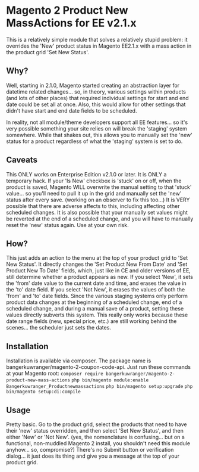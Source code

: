 # Magento 2 Product New MassActions for EE v2.1.x

This is a relatively simple module that solves a relatively stupid problem: it overrides the 'New' product status in Magento EE2.1.x with a mass action in the product grid 'Set New Status'.

## Why?

Well, starting in 2.1.0, Magento started creating an abstraction layer for datetime related changes... so, in theory, various settings within products (and lots of other places) that required individual settings for start and end date could be set all at once. Also, this would allow for other settings that didn't have start and end date fields to be scheduled.

In reality, not all module/theme developers support all EE features... so it's very possible something your site relies on will break the 'staging' system somewhere. While that shakes out, this allows you to manually set the 'new' status for a product regardless of what the 'staging' system is set to do.

## Caveats

This ONLY works on Enterprise Edition v2.1.0 or later. It is ONLY a temporary hack. If your 'Is New' checkbox is 'stuck' on or off, when the product is saved, Magento WILL overwrite the manual setting to that 'stuck' value... so you'll need to pull it up in the grid and manually set the 'new' status after every save. (working on an observer to fix this too...) It is VERY possible that there are adverse affects to this, including affecting other scheduled changes. It is also possible that your manually set values might be reverted at the end of a scheduled change, and you will have to manually reset the 'new' status again. Use at your own risk.

## How?

This just adds an action to the menu at the top of your product grid to 'Set New Status'. It directly changes the 'Set Product New From Date' and 'Set Product New To Date' fields, which, just like in CE and older versions of EE, still determine whether a product appears as new. If you select 'New', it sets the 'from' date value to the current date and time, and erases the value in the 'to' date field. If you select 'Not New', it erases the values of both the 'from' and 'to' date fields. Since the various staging systems only perform product data changes at the beginning of a scheduled change, end of a scheduled change, and during a manual save of a product, setting these values directly subverts this system. This really only works because these date range fields (new, special price, etc.) are still working behind the scenes... the scheduler just sets the dates.

## Installation

Installation is available via composer. The package name is bangerkuwranger/magento-2-coupon-code-api. Just run these commands at your Magento root:
`composer require bangerkuwranger/magento-2-product-new-mass-actions`
`php bin/magento module:enable Bangerkuwranger_Productnewmassactions`
`php bin/magento setup:upgrade`
`php bin/magento setup:di:compile`

## Usage

Pretty basic. Go to the product grid, select the products that need to have their 'new' status overridden, and then select 'Set New Status', and then either 'New' or 'Not New'. (yes, the nomenclature is confusing... but on a functional, non-muddled Magento 2 install, you shouldn't need this module anyhow... so, compromise?) There's no Submit button or verification dialog... it just does its thing and give you a message at the top of your product grid.
